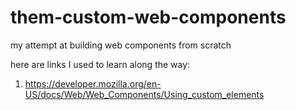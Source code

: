 # them-custom-web-components
my attempt at building web components from scratch


here are links I used to learn along the way:
1. https://developer.mozilla.org/en-US/docs/Web/Web_Components/Using_custom_elements

